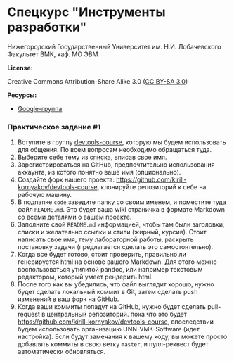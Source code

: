 # Спецкурс "Инструменты разработки"

Нижегородский Государственный Университет им. Н.И. Лобачевского  
Факультет ВМК, каф. МО ЭВМ

**License:**

Creative Commons Attribution-Share Alike 3.0
([CC BY-SA 3.0](http://creativecommons.org/licenses/by-sa/3.0/))

**Ресурсы:**

 - [Google-группа](<https://groups.google.com/forum/?hl=ru#!forum/devtools-course>)

### Практическое задание #1

 1. Вступите в группу [devtools-course](https://groups.google.com/forum/?hl=ru#!forum/devtools-course),
    которую мы будем использовать для общения. По всем вопросам необходимо
    обращаться туда.
 1. Выберите себе тему из [списка](https://docs.google.com/spreadsheet/ccc?key=0AsBBkrQIoSbjdEdTUFRsaUw3LV92eVhwXzYtb0tZNHc#gid=3),
    вписав свое имя.
 1. Зарегистрироваться на GitHub, предпочтительно использования аккаунта,
    из котого понятно ваше имя (опционально).
 1. Создайте форк нашего проекта: <https://github.com/kirill-kornyakov/devtools-course>,
    клонируйте репозиторий к себе на рабочую машину.
 1. В подпапке `code` заведите папку со своим именем, и поместите туда файл
    `README.md`. Это будет ваша wiki страничка в формате Markdown со всеми 
    деталями о вашем проекте.
 1. Заполните свой `README.md` информацией, чтобы там были заголовки, списки и 
    желательно ссылки и стили (жирный, курсив). Стоит написать свое имя,
    тему лабораторной работы, раскрыть постановку задачи (предлагается сделать
    это самостоятельно).
 1. Когда все будет готово, стоит проверить, правильно ли генерируется html
    на основе вашего Markdown. Для этого можно воспользоваться утилитой pandoc,
    или например текстовым редактором, который умеет рендерить html.
 1. После того как вы убедились, что файл выглядит хорошо, нужно будет
    сделать локальный коммит в Git, затем сделать push изменений в ваш форк на 
    GitHub.
 1. Когда ваши коммиты попадут на GitHub, нужно будет сделать pull-request в 
    центральный репозиторий. пока что это будет
    <https://github.com/kirill-kornyakov/devtools-course>, впоследствии
    будем использовать организацию UNN-VMK-Software (идет настройка). Если будут
    замечания к вашему коду, вы можете просто добавлять коммиты в свою ветку 
    `master`, и пулл-реквест будет автоматически обновляться.